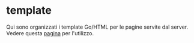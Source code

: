 # template
Qui sono organizzati i template Go/HTML per le pagine servite dal server.
Vedere questa [pagina](https://golang.org/pkg/text/template/) per l'utilizzo.
